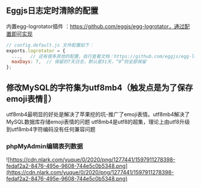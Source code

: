 ## Eggjs日志定时清除的配置

内置egg-logrotator插件 ：https://github.com/eggjs/egg-logrotator，通过配置即可实现

```js
// config.default.js 文件配置如下：
exports.logrotator = {
  ...,   // 还有很多其他的配置，自行查看文档：https://github.com/eggjs/egg-logrotator
  maxDays: 7,  // 保留的7天日志，默认是31天，“0”则全部保留
};
```

## 修改MySQL的字符集为utf8mb4（触发点是为了保存emoji表情🤣）

utf8mb4最明显的好处是解决了苹果挖的坑-推广了emoji表情。utf8mb4解决了MySQL数据库存储emoji表情的问题
utf8mb4是utf8的超集，理论上由utf8升级到utf8mb4字符编码没有任何兼容问题

### phpMyAdmin编辑表列数据

![https://cdn.nlark.com/yuque/0/2020/png/1277441/1597911278398-fedaf2a2-8476-495e-9608-744e5c0b5348.png](https://cdn.nlark.com/yuque/0/2020/png/1277441/1597911278398-fedaf2a2-8476-495e-9608-744e5c0b5348.png)